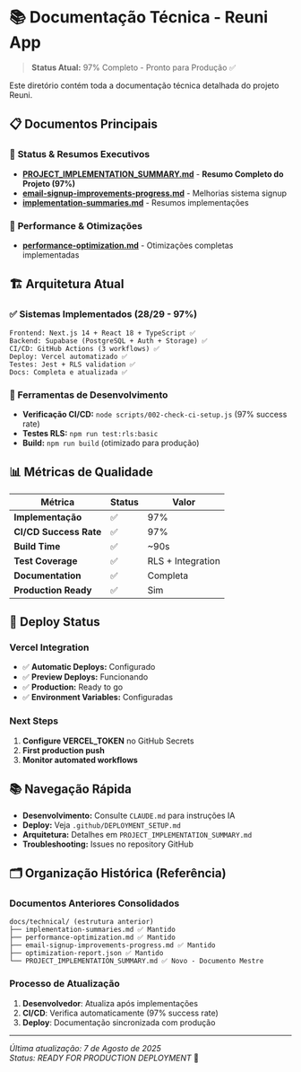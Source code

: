 # 📚 Documentação Técnica - Reuni App

> **Status Atual:** 97% Completo - Pronto para Produção ✅

Este diretório contém toda a documentação técnica detalhada do projeto Reuni.

## 📋 Documentos Principais

### 🎯 **Status & Resumos Executivos**
- **[PROJECT_IMPLEMENTATION_SUMMARY.md](./PROJECT_IMPLEMENTATION_SUMMARY.md)** - **Resumo Completo do Projeto (97%)**
- **[email-signup-improvements-progress.md](./email-signup-improvements-progress.md)** - Melhorias sistema signup
- **[implementation-summaries.md](./implementation-summaries.md)** - Resumos implementações

### 🚀 **Performance & Otimizações**  
- **[performance-optimization.md](./performance-optimization.md)** - Otimizações completas implementadas

## 🏗️ Arquitetura Atual

### ✅ Sistemas Implementados (28/29 - 97%)
```
Frontend: Next.js 14 + React 18 + TypeScript ✅
Backend: Supabase (PostgreSQL + Auth + Storage) ✅  
CI/CD: GitHub Actions (3 workflows) ✅
Deploy: Vercel automatizado ✅
Testes: Jest + RLS validation ✅
Docs: Completa e atualizada ✅
```

### 🔧 Ferramentas de Desenvolvimento
- **Verificação CI/CD:** `node scripts/002-check-ci-setup.js` (97% success rate)
- **Testes RLS:** `npm run test:rls:basic` 
- **Build:** `npm run build` (otimizado para produção)

## 📊 Métricas de Qualidade

| Métrica | Status | Valor |
|---------|--------|-------|
| **Implementação** | ✅ | 97% |
| **CI/CD Success Rate** | ✅ | 97% |
| **Build Time** | ✅ | ~90s |
| **Test Coverage** | ✅ | RLS + Integration |
| **Documentation** | ✅ | Completa |
| **Production Ready** | ✅ | Sim |

## 🚀 Deploy Status

### Vercel Integration
- ✅ **Automatic Deploys:** Configurado
- ✅ **Preview Deploys:** Funcionando  
- ✅ **Production:** Ready to go
- ✅ **Environment Variables:** Configuradas

### Next Steps
1. **Configure VERCEL_TOKEN** no GitHub Secrets
2. **First production push** 
3. **Monitor automated workflows**

## 📚 Navegação Rápida

- **Desenvolvimento:** Consulte `CLAUDE.md` para instruções IA
- **Deploy:** Veja `.github/DEPLOYMENT_SETUP.md` 
- **Arquitetura:** Detalhes em `PROJECT_IMPLEMENTATION_SUMMARY.md`
- **Troubleshooting:** Issues no repository GitHub

## 🗂️ Organização Histórica (Referência)

### Documentos Anteriores Consolidados
```
docs/technical/ (estrutura anterior)
├── implementation-summaries.md ✅ Mantido
├── performance-optimization.md ✅ Mantido  
├── email-signup-improvements-progress.md ✅ Mantido
├── optimization-report.json ✅ Mantido
└── PROJECT_IMPLEMENTATION_SUMMARY.md ✅ Novo - Documento Mestre
```

### Processo de Atualização
1. **Desenvolvedor**: Atualiza após implementações
2. **CI/CD**: Verifica automaticamente (97% success rate)
3. **Deploy**: Documentação sincronizada com produção

---

*Última atualização: 7 de Agosto de 2025*  
*Status: READY FOR PRODUCTION DEPLOYMENT* 🚀